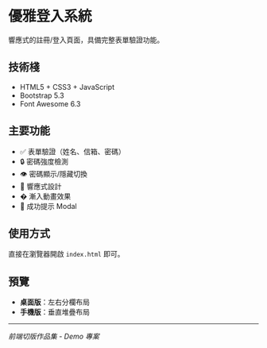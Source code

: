 # 優雅登入系統

響應式的註冊/登入頁面，具備完整表單驗證功能。

## 技術棧

- HTML5 + CSS3 + JavaScript
- Bootstrap 5.3
- Font Awesome 6.3

## 主要功能

- ✅ 表單驗證（姓名、信箱、密碼）
- 🔒 密碼強度檢測
- 👁️ 密碼顯示/隱藏切換
- 📱 響應式設計
- � 漸入動畫效果
- 📧 成功提示 Modal

## 使用方式

直接在瀏覽器開啟 `index.html` 即可。

## 預覽

- **桌面版**：左右分欄布局
- **手機版**：垂直堆疊布局

---

*前端切版作品集 - Demo 專案*
